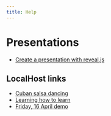 ```yaml
---
title: Help
---
```


# Presentations
* [Create a presentation with reveal.js](https://dbafromthecold.com/2021/02/21/creating-presentations-with-reveal-and-github-pages/)

## LocalHost links
* [Cuban salsa dancing](http://localhost:2222/cuban-salsa-dancing/)
* [Learning how to learn](http://localhost:2222/learning-how-to-learn/)
* [Friday, 16 April demo](http://localhost:2222/friday-16-april-demo/)
